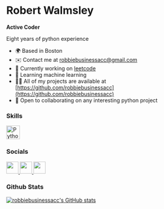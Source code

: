 # Robert Walmsley

**Active Coder**

Eight years of python experience

- 🌍 Based in Boston
- ✉️ Contact me at robbiebusinessacc@gmail.com
- 🚀 Currently working on [leetcode](http://leetcode.com/robbiebusinessacc/)
- 🧠 Learning machine learning
- 👨‍💻 All of my projects are available at [https://github.com/robbiebusinessacc](https://github.com/robbiebusinessacc)
- 🤝 Open to collaborating on any interesting python project

### Skills

<p align="left">
  <a href="https://www.python.org/" target="_blank" rel="noreferrer">
    <img src="https://raw.githubusercontent.com/danielcranney/readme-generator/main/public/icons/skills/python-colored.svg" width="36" height="36" alt="Python" />
  </a>
</p>

### Socials

<p align="left">
  <a href="https://www.github.com/robbiebusinessacc" target="_blank" rel="noreferrer">
    <img src="https://raw.githubusercontent.com/danielcranney/readme-generator/main/public/icons/socials/github.svg" width="32" height="32" />
  </a>
  <a href="https://www.stackoverflow.com/users/19543043/robert-walmsley" target="_blank" rel="noreferrer">
    <img src="https://raw.githubusercontent.com/danielcranney/readme-generator/main/public/icons/socials/stackoverflow.svg" width="32" height="32" />
  </a>
  <a href="https://www.twitter.com/robbieworkacc" target="_blank" rel="noreferrer">
    <img src="https://raw.githubusercontent.com/danielcranney/readme-generator/main/public/icons/socials/twitter.svg" width="32" height="32" />
  </a>
</p>

### Github Stats

[![robbiebusinessacc's GitHub stats](https://github-readme-stats-git-masterrstaa-rickstaa.vercel.app/api?username=robbiebusinessacc)](https://github.com/anuraghazra/github-readme-stats)
